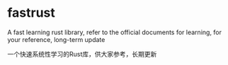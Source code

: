 # fastrust
A fast learning rust library, refer to the official documents for learning, for your reference, long-term update

一个快速系统性学习的Rust库，供大家参考，长期更新
